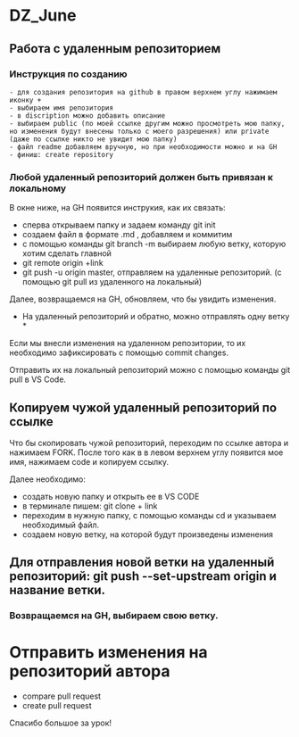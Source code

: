 # DZ_June

## Работа с удаленным репозиторием
### Инструкция по созданию
    - для создания репозитория на github в правом верхнем углу нажимаем иконку +
    - выбираем имя репозитория
    - в discription можно добавить описание
    - выбираем public (по моей ссылке другим можно просмотреть мою папку, но изменения будут внесены только с моего разрешения) или private (даже по ссылке никто не увидит мою папку)
    - файл readme добавляем вручную, но при необходимости можно и на GH
    - финиш: create repository
    
 ### Любой удаленный репозиторий должен быть привязан к локальному

В окне ниже, на GH появится инструкия, как их связать:
- сперва открываем папку и задаем команду git init
- создаем файл в формате .md , добавляем и коммитим
- с помощью команды git branch -m выбираем любую ветку, которую хотим сделать главной
- git remote origin +link
- git push -u origin master, отправляем на удаленные репозиторий. (с помощью git pull из удаленного на локальный)

Далее, возвращаемся на GH, обновляем, что бы увидить изменения. 
* На удаленный репозиторий и обратно, можно отправлять одну ветку *

Если мы внесли изменения на удаленном репозитории, то их необходимо зафиксировать с помощью commit changes.

Отправить их на локальный репозиторий можно с помощью команды git pull в VS Code.



## Копируем чужой удаленный репозиторий по ссылке

Что бы скопировать чужой репозиторий, переходим по ссылке автора и нажимаем FORK. 
После того как в в левом верхнем углу появится мое имя, нажимаем code и копируем ссылку.

Далее необходимо:
- создать новую папку и открыть ее в VS CODE
- в терминале пишем: git clone + link
- переходим в нужную папку, с помощью команды cd и указываем необходимый файл.
- создаем новую ветку, на которой будут произведены изменения

## Для отправления новой ветки на удаленный репозиторий: git push --set-upstream origin и название ветки.

### Возвращаемся на GH, выбираем свою ветку.

# Отправить изменения на репозиторий автора

- compare pull request
- create pull request

Спасибо большое за урок!